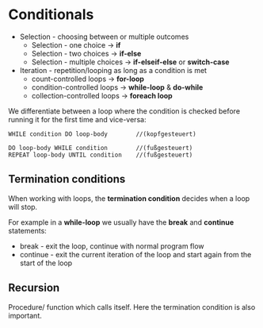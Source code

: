 # Conditionals

* Selection - choosing between or multiple outcomes
    * Selection - one choice -> **if**
    * Selection - two choices -> **if-else**
    * Selection - multiple choices -> **if-elseif-else** or **switch-case**
* Iteration - repetition/looping as long as a condition is met
    * count-controlled loops -> **for-loop**
    * condition-controlled loops -> **while-loop** & **do-while**
    * collection-controlled loops -> **foreach loop**

We differentiate between a loop where the condition is checked before running it for the first time and vice-versa:

```
WHILE condition DO loop-body        //(kopfgesteuert)

DO loop-body WHILE condition        //(fußgesteuert)
REPEAT loop-body UNTIL condition    //(fußgesteuert)
```
## Termination conditions

When working with loops, the **termination condition** decides when a loop will stop.

For example in a **while-loop** we usually have the **break** and **continue** statements:

* break - exit the loop, continue with normal program flow
* continue - exit the current iteration of the loop and start again from the start of the loop

## Recursion

Procedure/ function which calls itself. Here the termination condition is also important.